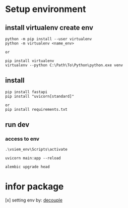 # Setup environment
## install virtualenv create env
    python -m pip install --user virtualenv
    python -m virtualenv <name_env>

    or

    pip install virtualenv
    virtualenv --python C:\Path\To\Python\python.exe venv

## install 
  ```
  pip install fastapi
  pip install "uvicorn[standard]"

  or 
  pip install requirements.txt
  ```

## run dev
 ### access to env
 `.\vsiem_env\Scripts\activate `
 
 ` uvicorn main:app --reload `

 ` alembic upgrade head `

# infor package
 [x] setting env by: [decouple](https://pypi.org/project/python-decouple/)




